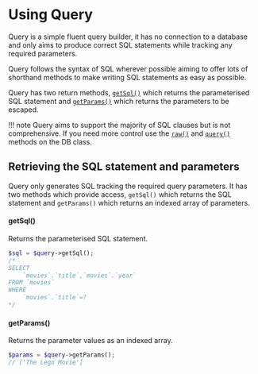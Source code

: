 # Using Query

Query is a simple fluent query builder, it has no connection to a database and only aims to produce correct SQL statements while tracking any required parameters. 

Query follows the syntax of SQL wherever possible aiming to offer lots of shorthand methods to make writing SQL statements as easy as possible.

Query has two return methods, [``getSql()``](query.md#getsql) which returns the parameterised SQL statement and [``getParams()``](query.md#getparams) which returns the parameters to be escaped.

!!! note 
    Query aims to support the majority of SQL clauses but is not comprehensive. If you need more control use the [``raw()``](/db#raw-queries) and [``query()``](/db#raw-queries) methods on the DB class.

## Retrieving the SQL statement and parameters

Query only generates SQL tracking the required query parameters. It has two methods which provide access, ``getSql()`` which returns the SQL statement and ``getParams()`` which returns an indexed array of parameters.

#### getSql()
Returns the parameterised SQL statement.
```php
$sql = $query->getSql();
/*
SELECT 
    `movies`.`title`,`movies`.`year`
FROM `movies`
WHERE 
    `movies`.`title`=?
*/
```
#### getParams()
Returns the parameter values as an indexed array.
```php
$params = $query->getParams();
// ['The Lego Movie']
```